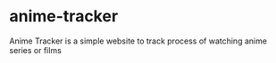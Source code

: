 # anime-tracker
Anime Tracker is a simple website to track process of watching anime series or films